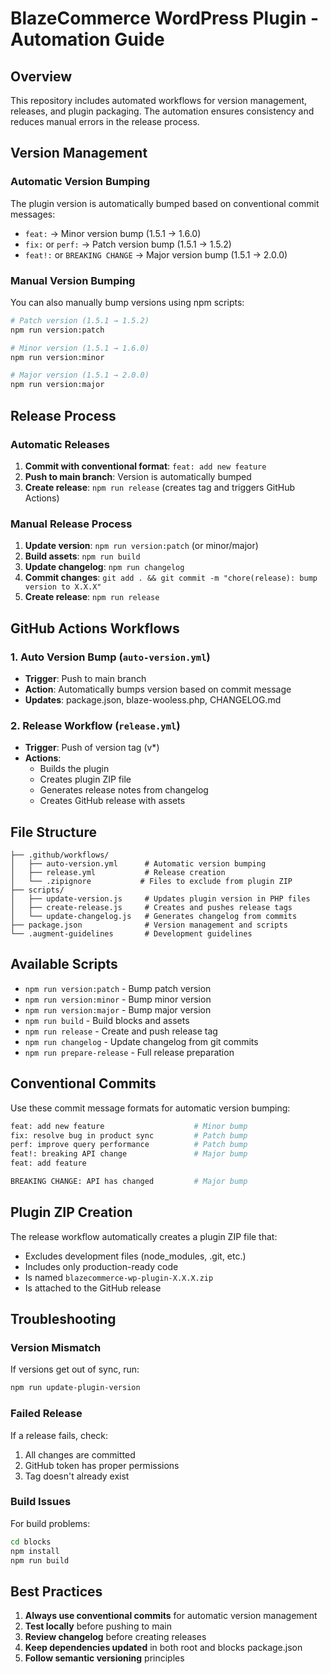 # BlazeCommerce WordPress Plugin - Automation Guide

## Overview

This repository includes automated workflows for version management, releases, and plugin packaging. The automation ensures consistency and reduces manual errors in the release process.

## Version Management

### Automatic Version Bumping

The plugin version is automatically bumped based on conventional commit messages:

- `feat:` → Minor version bump (1.5.1 → 1.6.0)
- `fix:` or `perf:` → Patch version bump (1.5.1 → 1.5.2)
- `feat!:` or `BREAKING CHANGE` → Major version bump (1.5.1 → 2.0.0)

### Manual Version Bumping

You can also manually bump versions using npm scripts:

```bash
# Patch version (1.5.1 → 1.5.2)
npm run version:patch

# Minor version (1.5.1 → 1.6.0)
npm run version:minor

# Major version (1.5.1 → 2.0.0)
npm run version:major
```

## Release Process

### Automatic Releases

1. **Commit with conventional format**: `feat: add new feature`
2. **Push to main branch**: Version is automatically bumped
3. **Create release**: `npm run release` (creates tag and triggers GitHub Actions)

### Manual Release Process

1. **Update version**: `npm run version:patch` (or minor/major)
2. **Build assets**: `npm run build`
3. **Update changelog**: `npm run changelog`
4. **Commit changes**: `git add . && git commit -m "chore(release): bump version to X.X.X"`
5. **Create release**: `npm run release`

## GitHub Actions Workflows

### 1. Auto Version Bump (`auto-version.yml`)

- **Trigger**: Push to main branch
- **Action**: Automatically bumps version based on commit message
- **Updates**: package.json, blaze-wooless.php, CHANGELOG.md

### 2. Release Workflow (`release.yml`)

- **Trigger**: Push of version tag (v*)
- **Actions**:
  - Builds the plugin
  - Creates plugin ZIP file
  - Generates release notes from changelog
  - Creates GitHub release with assets

## File Structure

```
├── .github/workflows/
│   ├── auto-version.yml      # Automatic version bumping
│   ├── release.yml           # Release creation
│   └── .zipignore           # Files to exclude from plugin ZIP
├── scripts/
│   ├── update-version.js     # Updates plugin version in PHP files
│   ├── create-release.js     # Creates and pushes release tags
│   └── update-changelog.js   # Generates changelog from commits
├── package.json              # Version management and scripts
└── .augment-guidelines       # Development guidelines
```

## Available Scripts

- `npm run version:patch` - Bump patch version
- `npm run version:minor` - Bump minor version  
- `npm run version:major` - Bump major version
- `npm run build` - Build blocks and assets
- `npm run release` - Create and push release tag
- `npm run changelog` - Update changelog from git commits
- `npm run prepare-release` - Full release preparation

## Conventional Commits

Use these commit message formats for automatic version bumping:

```bash
feat: add new feature                    # Minor bump
fix: resolve bug in product sync         # Patch bump
perf: improve query performance          # Patch bump
feat!: breaking API change               # Major bump
feat: add feature

BREAKING CHANGE: API has changed         # Major bump
```

## Plugin ZIP Creation

The release workflow automatically creates a plugin ZIP file that:

- Excludes development files (node_modules, .git, etc.)
- Includes only production-ready code
- Is named `blazecommerce-wp-plugin-X.X.X.zip`
- Is attached to the GitHub release

## Troubleshooting

### Version Mismatch

If versions get out of sync, run:
```bash
npm run update-plugin-version
```

### Failed Release

If a release fails, check:
1. All changes are committed
2. GitHub token has proper permissions
3. Tag doesn't already exist

### Build Issues

For build problems:
```bash
cd blocks
npm install
npm run build
```

## Best Practices

1. **Always use conventional commits** for automatic version management
2. **Test locally** before pushing to main
3. **Review changelog** before creating releases
4. **Keep dependencies updated** in both root and blocks package.json
5. **Follow semantic versioning** principles
